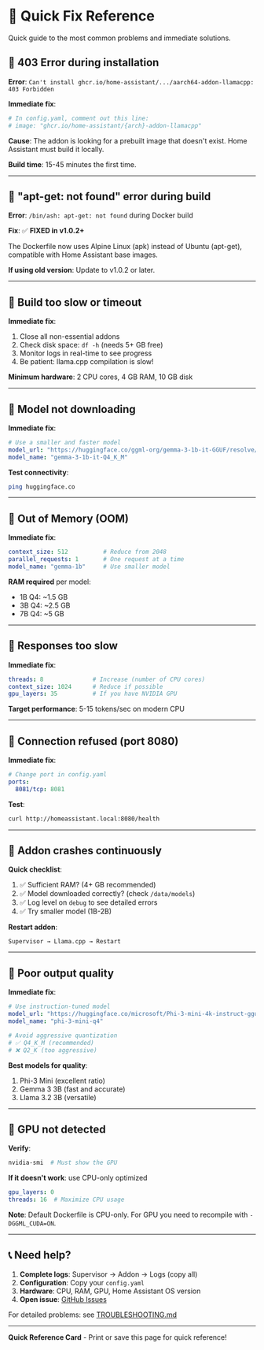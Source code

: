 # 🚨 Quick Fix Reference

Quick guide to the most common problems and immediate solutions.

## 🔴 403 Error during installation

**Error**: `Can't install ghcr.io/home-assistant/.../aarch64-addon-llamacpp: 403 Forbidden`

**Immediate fix**:
```yaml
# In config.yaml, comment out this line:
# image: "ghcr.io/home-assistant/{arch}-addon-llamacpp"
```

**Cause**: The addon is looking for a prebuilt image that doesn't exist. Home Assistant must build it locally.

**Build time**: 15-45 minutes the first time.

---

## 🔴 "apt-get: not found" error during build

**Error**: `/bin/ash: apt-get: not found` during Docker build

**Fix**: ✅ **FIXED in v1.0.2+**

The Dockerfile now uses Alpine Linux (apk) instead of Ubuntu (apt-get), compatible with Home Assistant base images.

**If using old version**: Update to v1.0.2 or later.

---

## 🔴 Build too slow or timeout

**Immediate fix**:
1. Close all non-essential addons
2. Check disk space: `df -h` (needs 5+ GB free)
3. Monitor logs in real-time to see progress
4. Be patient: llama.cpp compilation is slow!

**Minimum hardware**: 2 CPU cores, 4 GB RAM, 10 GB disk

---

## 🔴 Model not downloading

**Immediate fix**:
```yaml
# Use a smaller and faster model
model_url: "https://huggingface.co/ggml-org/gemma-3-1b-it-GGUF/resolve/main/gemma-3-1b-it-Q4_K_M.gguf"
model_name: "gemma-3-1b-it-Q4_K_M"
```

**Test connectivity**:
```bash
ping huggingface.co
```

---

## 🔴 Out of Memory (OOM)

**Immediate fix**:
```yaml
context_size: 512          # Reduce from 2048
parallel_requests: 1       # One request at a time
model_name: "gemma-1b"     # Use smaller model
```

**RAM required** per model:
- 1B Q4: ~1.5 GB
- 3B Q4: ~2.5 GB
- 7B Q4: ~5 GB

---

## 🔴 Responses too slow

**Immediate fix**:
```yaml
threads: 8              # Increase (number of CPU cores)
context_size: 1024      # Reduce if possible
gpu_layers: 35          # If you have NVIDIA GPU
```

**Target performance**: 5-15 tokens/sec on modern CPU

---

## 🔴 Connection refused (port 8080)

**Immediate fix**:
```yaml
# Change port in config.yaml
ports:
  8081/tcp: 8081
```

**Test**:
```bash
curl http://homeassistant.local:8080/health
```

---

## 🔴 Addon crashes continuously

**Quick checklist**:
1. ✅ Sufficient RAM? (4+ GB recommended)
2. ✅ Model downloaded correctly? (check `/data/models`)
3. ✅ Log level on `debug` to see detailed errors
4. ✅ Try smaller model (1B-2B)

**Restart addon**:
```
Supervisor → Llama.cpp → Restart
```

---

## 🔴 Poor output quality

**Immediate fix**:
```yaml
# Use instruction-tuned model
model_url: "https://huggingface.co/microsoft/Phi-3-mini-4k-instruct-gguf/resolve/main/Phi-3-mini-4k-instruct-q4.gguf"
model_name: "phi-3-mini-q4"

# Avoid aggressive quantization
# ✅ Q4_K_M (recommended)
# ❌ Q2_K (too aggressive)
```

**Best models for quality**:
1. Phi-3 Mini (excellent ratio)
2. Gemma 3 3B (fast and accurate)
3. Llama 3.2 3B (versatile)

---

## 🔴 GPU not detected

**Verify**:
```bash
nvidia-smi  # Must show the GPU
```

**If it doesn't work**: use CPU-only optimized
```yaml
gpu_layers: 0
threads: 16  # Maximize CPU usage
```

**Note**: Default Dockerfile is CPU-only. For GPU you need to recompile with `-DGGML_CUDA=ON`.

---

## 📞 Need help?

1. **Complete logs**: Supervisor → Addon → Logs (copy all)
2. **Configuration**: Copy your `config.yaml`
3. **Hardware**: CPU, RAM, GPU, Home Assistant OS version
4. **Open issue**: [GitHub Issues](https://github.com/Invernomut0/hassio-llamacpp/issues)

For detailed problems: see [TROUBLESHOOTING.md](TROUBLESHOOTING.md)

---

**Quick Reference Card** - Print or save this page for quick reference!
